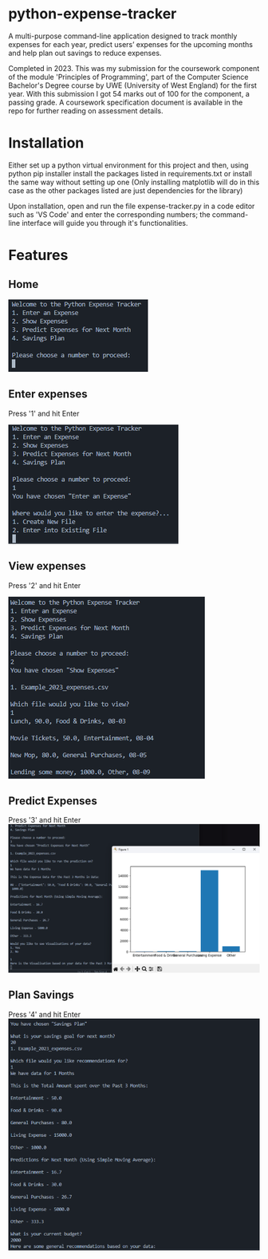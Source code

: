 # python-expense-tracker
A multi-purpose command-line application designed to track monthly expenses for each year, predict users’ expenses for the upcoming months and help plan out savings to reduce expenses.

Completed in 2023. This was my submission for the coursework component of the module
'Principles of Programming', part of the Computer Science Bachelor's Degree course by UWE (University of West England) for the first year. With this submission I got 54 marks out of 100 for the component, a passing grade. A coursework specification document is available in the repo for further reading on assessment details.

# Installation
Either set up a python virtual environment for this project and then, using python pip installer install the packages listed in requirements.txt or install the same way without setting up one (Only installing matplotlib will do in this case as the other packages listed are just dependencies for the library) 

Upon installation, open and run the file expense-tracker.py in a code editor such as 'VS Code' and enter the corresponding numbers; the command-line interface will guide you through it's functionalities.

# Features
## Home
![alt text](https://github.com/illkyo/python-expense-tracker/blob/main/pics/home.png)
## Enter expenses
Press '1' and hit Enter

![alt text](https://github.com/illkyo/python-expense-tracker/blob/main/pics/enter-expense.png)
## View expenses
Press '2' and hit Enter

![alt text](https://github.com/illkyo/python-expense-tracker/blob/main/pics/view-expense.png)
## Predict Expenses
Press '3' and hit Enter
![alt text](https://github.com/illkyo/python-expense-tracker/blob/main/pics/predict-expense.png)
## Plan Savings
Press '4' and hit Enter
![alt text](https://github.com/illkyo/python-expense-tracker/blob/main/pics/plan-savings.png)
